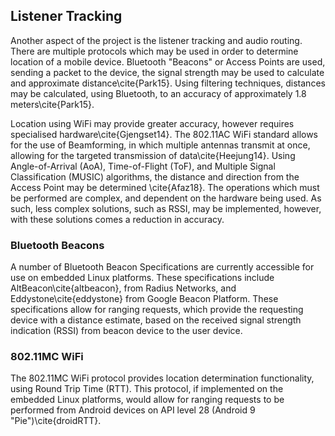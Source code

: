 ## Listener Tracking

Another aspect of the project is the listener tracking and audio routing. There are
multiple protocols which may be used in order to determine location of a mobile
device. Bluetooth "Beacons" or Access Points are used, sending a packet to the device,
the signal strength may be used to calculate and approximate distance\cite{Park15}.
Using filtering techniques, distances may be calculated, using Bluetooth, to an
accuracy of approximately 1.8 meters\cite{Park15}.

Location using WiFi may provide greater accuracy, however requires specialised
hardware\cite{Gjengset14}. The 802.11AC WiFi standard allows for the use of Beamforming,
in which multiple antennas transmit at once, allowing for the targeted transmission of
data\cite{Heejung14}. Using Angle-of-Arrival (AoA), Time-of-Flight (ToF), and Multiple
Signal Classification (MUSIC) algorithms, the distance and direction from
the Access Point may be determined \cite{Afaz18}. The operations which must be
performed are complex, and dependent on the hardware being used. As such,
less complex solutions, such as RSSI, may be implemented, however, with these
solutions comes a reduction in accuracy.

### Bluetooth Beacons

A number of Bluetooth Beacon Specifications are currently accessible for use on
embedded Linux platforms. These specifications include AltBeacon\cite{altbeacon}, from Radius
Networks, and Eddystone\cite{eddystone} from Google Beacon Platform. These specifications allow
for ranging requests, which provide the requesting device with a distance
estimate, based on the received signal strength indication (RSSI) from beacon device to
the user device.

### 802.11MC WiFi

The 802.11MC WiFi protocol provides location determination functionality, using
Round Trip Time (RTT). This protocol, if implemented on the embedded Linux
platforms, would allow for ranging requests to be performed from Android devices
on API level 28 (Android 9 "Pie")\cite{droidRTT}.
